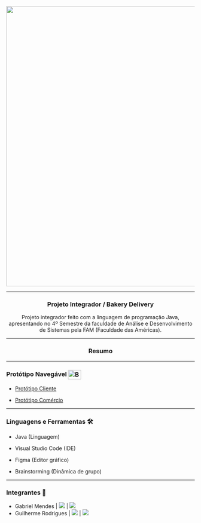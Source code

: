 
<div align = "center">
  <img width="750px" src=""/>
  <hr>
  <h3>
  <b>Projeto Integrador / Bakery Delivery</b></br></div>

  <div align = "center">
  <p>Projeto integrador feito com a linguagem de programação Java, apresentando no 4º Semestre da faculdade de Análise e Desenvolvimento de Sistemas pela FAM (Faculdade das Américas).
  </p>
  </div>

<hr>

<div>
  <h3><b><center>Resumo</b></h3>
  <p></p>
  </div>
  
<hr>  
  
### **Protótipo Navegável** <img align="center" alt="Biell-Figma" height="25" width="35" src="https://cdn.jsdelivr.net/gh/devicons/devicon/icons/figma/figma-original.svg"/>

- <a href="https://www.figma.com/proto/mWN4i7eqHWmI02T7pFGEC4/PADOC%40-TOP-cliente?node-id=422%3A835&scaling=scale-down&page-id=0%3A1" target="_blank"><p target="_blank">Protótipo Cliente</a>
- <a href="https://www.figma.com/proto/joR9dtuyvvFFLP75K7UfW7/PADOC%40-TOP-funcionario?scaling=scale-down&page-id=0%3A1&node-id=1426%3A0" target="_blank"><p target="_blank">Protótipo Comércio</a>
<hr>

### **Linguagens e Ferramentas** 🛠
- Java (Linguagem)
- Visual Studio Code (IDE)
- Figma (Editor gráfico)

- Brainstorming (Dinâmica de grupo)

<hr>

### **Integrantes** 🤖

- Gabriel Mendes |  <a href="https://www.linkedin.com/in/gabriel-mendes-0706ab1b8" target="_blank"><img src="https://img.shields.io/badge/-Linkedin-blue" target="_blank"></a> |  <a href="https://github.com/Biellms" target="_blank"><img src="https://img.shields.io/badge/-Github-gray" target="_blank"></a> 
- Guilherme Rodrigues |  <a href="https://www.linkedin.com/in/guilhermedev/" target="_blank"><img src="https://img.shields.io/badge/-Linkedin-blue" target="_blank"></a> |  <a href="https://github.com/GuilhermeRodriguesSantos?tab=repositories" target="_blank"><img src="https://img.shields.io/badge/-Github-gray" target="_blank"></a>
